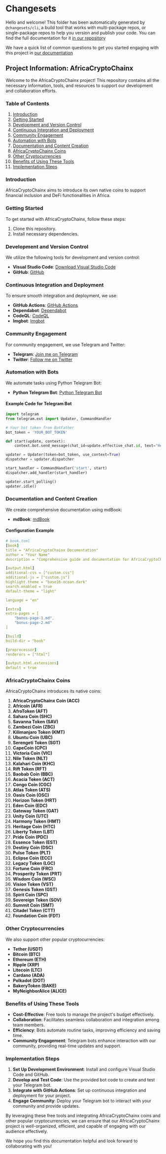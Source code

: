 # Changesets

Hello and welcome! This folder has been automatically generated by `@changesets/cli`, a build tool that works
with multi-package repos, or single-package repos to help you version and publish your code. You can
find the full documentation for it [in our repository](https://github.com/changesets/changesets)

We have a quick list of common questions to get you started engaging with this project in
[our documentation](https://github.com/changesets/changesets/blob/master/docs/common-questions.md)


## Project Information: AfricaCryptoChainx

Welcome to the AfricaCryptoChainx project! This repository contains all the necessary information, tools, and resources to support our development and collaboration efforts.

### Table of Contents
1. [Introduction](#introduction)
2. [Getting Started](#getting-started)
3. [Development and Version Control](#development-and-version-control)
4. [Continuous Integration and Deployment](#continuous-integration-and-deployment)
5. [Community Engagement](#community-engagement)
6. [Automation with Bots](#automation-with-bots)
7. [Documentation and Content Creation](#documentation-and-content-creation)
8. [AfricaCryptoChainx Coins](#africacrypto-chainx-coins)
9. [Other Cryptocurrencies](#other-cryptocurrencies)
10. [Benefits of Using These Tools](#benefits-of-using-these-tools)
11. [Implementation Steps](#implementation-steps)

### Introduction
AfricaCryptoChainx aims to introduce its own native coins to support financial inclusion and DeFi functionalities in Africa.

### Getting Started
To get started with AfricaCryptoChainx, follow these steps:
1. Clone this repository.
2. Install necessary dependencies.

### Development and Version Control
We utilize the following tools for development and version control:
- **Visual Studio Code**: [Download Visual Studio Code](https://code.visualstudio.com/)
- **GitHub**: [GitHub](https://github.com/)

### Continuous Integration and Deployment
To ensure smooth integration and deployment, we use:
- **GitHub Actions**: [GitHub Actions](https://github.com/features/actions)
- **Dependabot**: [Dependabot](https://github.com/dependabot)
- **CodeQL**: [CodeQL](https://codeql.github.com/)
- **Imgbot**: [Imgbot](https://imgbot.net/)

### Community Engagement
For community engagement, we use Telegram and Twitter:
- **Telegram**: [Join me on Telegram](https://telegram.org/dl)
- **Twitter**: [Follow me on Twitter](https://x.com/Cryptorollermin?t=ubyrJOYMalPB-cQ3SXOzcQ&s=09)

### Automation with Bots
We automate tasks using Python Telegram Bot:
- **Python Telegram Bot**: [Python Telegram Bot](https://python-telegram-bot.org/)

#### Example Code for Telegram Bot
```python
import telegram
from telegram.ext import Updater, CommandHandler

# Your bot token from BotFather
bot_token = 'YOUR_BOT_TOKEN'

def start(update, context):
    context.bot.send_message(chat_id=update.effective_chat.id, text="Hello! Welcome to AfricaCryptoChainx!")

updater = Updater(token=bot_token, use_context=True)
dispatcher = updater.dispatcher

start_handler = CommandHandler('start', start)
dispatcher.add_handler(start_handler)

updater.start_polling()
updater.idle()
```

### Documentation and Content Creation
We create comprehensive documentation using mdBook:
- **mdBook**: [mdBook](https://rust-lang.github.io/mdBook/)

#### Configuration Example
```yaml
# book.toml
[book]
title = "AfricaCryptoChainx Documentation"
author = "Your Name"
description = "Comprehensive guide and documentation for AfricaCryptoChainx"

[output.html]
additional-css = ["custom.css"]
additional-js = ["custom.js"]
highlight.theme = "base16-ocean.dark"
search.enabled = true
default-theme = "light"

language = "en"

[extra]
extra-pages = [
    "bonus-page-1.md",
    "bonus-page-2.md"
]

[build]
build-dir = "book"

[preprocessor]
renderers = ["html"]

[output.html.extensions]
default = true
```

### AfricaCryptoChainx Coins
AfricaCryptoChainx introduces its native coins:
1. **AfricaCryptoChainx Coin (ACC)**
2. **Africoin (AFR)**
3. **AfroToken (AFT)**
4. **Sahara Coin (SHC)**
5. **Savanna Token (SAV)**
6. **Zambezi Coin (ZBC)**
7. **Kilimanjaro Token (KMT)**
8. **Ubuntu Coin (UBC)**
9. **Serengeti Token (SGT)**
10. **CapeCoin (CPC)**
11. **Victoria Coin (VIC)**
12. **Nile Token (NLT)**
13. **Kalahari Coin (KHC)**
14. **Rift Token (RFT)**
15. **Baobab Coin (BBC)**
16. **Acacia Token (ACT)**
17. **Congo Coin (CGC)**
18. **Atlas Token (ATS)**
19. **Oasis Coin (OSC)**
20. **Horizon Token (HRT)**
21. **Eden Coin (EDC)**
22. **Gateway Token (GAT)**
23. **Unity Coin (UTC)**
24. **Harmony Token (HMT)**
25. **Heritage Coin (HTC)**
26. **Liberty Token (LBT)**
27. **Pride Coin (PDC)**
28. **Essence Token (EST)**
29. **Destiny Coin (DSC)**
30. **Pulse Token (PLT)**
31. **Eclipse Coin (ECC)**
32. **Legacy Token (LGC)**
33. **Fortune Coin (FRC)**
34. **Prosperity Token (PRT)**
35. **Wisdom Coin (WSC)**
36. **Vision Token (VST)**
37. **Genesis Token (GST)**
38. **Spirit Coin (SPC)**
39. **Sovereign Token (SOV)**
40. **Summit Coin (SMT)**
41. **Citadel Token (CTT)**
42. **Foundation Coin (FDT)**

### Other Cryptocurrencies
We also support other popular cryptocurrencies:
- **Tether (USDT)**
- **Bitcoin (BTC)**
- **Ethereum (ETH)**
- **Ripple (XRP)**
- **Litecoin (LTC)**
- **Cardano (ADA)**
- **Polkadot (DOT)**
- **BakeryToken (BAKE)**
- **MyNeighborAlice (ALICE)**

### Benefits of Using These Tools
- **Cost-Effective**: Free tools to manage the project's budget effectively.
- **Collaboration**: Facilitates seamless collaboration and integration among team members.
- **Efficiency**: Bots automate routine tasks, improving efficiency and saving time.
- **Community Engagement**: Telegram bots enhance interaction with our community, providing real-time updates and support.

### Implementation Steps
1. **Set Up Development Environment**: Install and configure Visual Studio Code and GitHub.
2. **Develop and Test Code**: Use the provided bot code to create and test your Telegram bot.
3. **Integrate with GitHub Actions**: Set up continuous integration and deployment for your project.
4. **Engage Community**: Deploy your Telegram bot to interact with your community and provide updates.

By leveraging these free tools and integrating AfricaCryptoChainx coins and other popular cryptocurrencies, we can ensure that our AfricaCryptoChainx project is well-organized, efficient, and capable of engaging with our audience effectively.

We hope you find this documentation helpful and look forward to collaborating with you!

